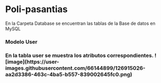 # Poli-pasantias

En la Carpeta Database se encuentran las tablas de la Base de datos en MySQL

<h3> Modelo User <h3>
En la tabla user se muestra los atributos correspondientes.
  ![image](https://user-images.githubusercontent.com/66144899/126915026-aa2d3386-463c-4ba5-b557-839002645fc0.png)
